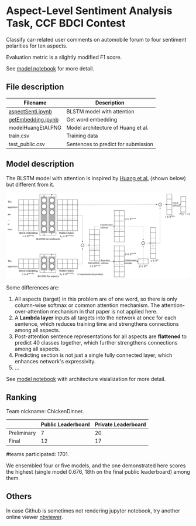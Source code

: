 # Aspect-Level Sentiment Analysis Task, CCF BDCI Contest

Classify car-related user comments on automobile forum to four sentiment polarities for ten aspects.

Evaluation metric is a slightly modified F1 score.

See [model notebook](https://github.com/idorce/sentiment-analysis-ccf-bdci/blob/master/aspectSenti.ipynb) for more detail.

## File description

| Filename           | Description                         |
| -                  | -                                   |
| [aspectSenti.ipynb](https://github.com/idorce/sentiment-analysis-ccf-bdci/blob/master/aspectSenti.ipynb)  | BLSTM model with attention          |
| [getEmbedding.ipynb](https://github.com/idorce/sentiment-analysis-ccf-bdci/blob/master/getEmbedding.ipynb) | Get word embedding                  |
| modelHuangEtAl.PNG | Model architecture of Huang et al.  |
| train.csv          | Training data                       |
| test_public.csv    | Sentences to predict for submission |

## Model description

The BLSTM model with attention is inspired by [Huang et al.](https://arxiv.org/abs/1804.06536) (shown below) but different from it.

![Model architecture of Huang et al.](./modelHuangEtAl.PNG)

Some differences are:
1. All aspects (target) in this problem are of one word, so there is only column-wise softmax or common attention mechanism. The attention-over-attention mechanism in that paper is not applied here.
2. A **Lambda layer** inputs all targets into the network at once for each sentence, which reduces training time and strengthens connections among all aspects.
3. Post-attention sentence representations for all aspects are **flattened** to predict 40 classes together, which further strengthens connections among all aspects.
4. Predicting section is not just a single fully connected layer, which enhances network's expressivity.
5. ...

See [model notebook](https://github.com/idorce/sentiment-analysis-ccf-bdci/blob/master/aspectSenti.ipynb) with architecture visialization for more detail.

## Ranking

Team nickname: ChickenDinner.

|           |Public Leaderboard|Private Leaderboard|
|-          |- |- |
|Preliminary|7 |20|
|Final      |12|17|

#teams participated: 1701.

We ensembled four or five models, and the one demonstrated here scores the highest (single model 0.676, 18th on the final public leaderboard) among them.

## Others

In case Github is sometimes not rendering jupyter notebook, try another online viewer [nbviewer](https://nbviewer.jupyter.org/).
